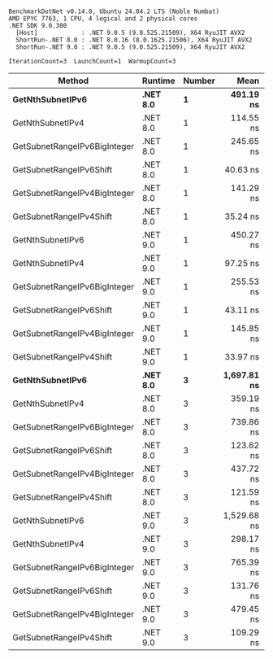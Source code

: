 ```

BenchmarkDotNet v0.14.0, Ubuntu 24.04.2 LTS (Noble Numbat)
AMD EPYC 7763, 1 CPU, 4 logical and 2 physical cores
.NET SDK 9.0.300
  [Host]            : .NET 9.0.5 (9.0.525.21509), X64 RyuJIT AVX2
  ShortRun-.NET 8.0 : .NET 8.0.16 (8.0.1625.21506), X64 RyuJIT AVX2
  ShortRun-.NET 9.0 : .NET 9.0.5 (9.0.525.21509), X64 RyuJIT AVX2

IterationCount=3  LaunchCount=1  WarmupCount=3  

```
| Method                       | Runtime  | Number | Mean        | Error      | StdDev    | Min         | Max         | Gen0   | Allocated |
|----------------------------- |--------- |------- |------------:|-----------:|----------:|------------:|------------:|-------:|----------:|
| **GetNthSubnetIPv6**             | **.NET 8.0** | **1**      |   **491.19 ns** | **157.786 ns** |  **8.649 ns** |   **482.48 ns** |   **499.78 ns** | **0.0410** |     **696 B** |
| GetNthSubnetIPv4             | .NET 8.0 | 1      |   114.55 ns |   6.743 ns |  0.370 ns |   114.15 ns |   114.88 ns | 0.0095 |     160 B |
| GetSubnetRangeIPv6BigInteger | .NET 8.0 | 1      |   245.65 ns |  52.246 ns |  2.864 ns |   242.38 ns |   247.70 ns | 0.0257 |     432 B |
| GetSubnetRangeIPv6Shift      | .NET 8.0 | 1      |    40.63 ns |  10.126 ns |  0.555 ns |    40.04 ns |    41.14 ns | 0.0095 |     160 B |
| GetSubnetRangeIPv4BigInteger | .NET 8.0 | 1      |   141.29 ns |   7.276 ns |  0.399 ns |   140.84 ns |   141.60 ns | 0.0124 |     208 B |
| GetSubnetRangeIPv4Shift      | .NET 8.0 | 1      |    35.24 ns |  18.188 ns |  0.997 ns |    34.39 ns |    36.33 ns | 0.0105 |     176 B |
| GetNthSubnetIPv6             | .NET 9.0 | 1      |   450.27 ns |  52.801 ns |  2.894 ns |   447.15 ns |   452.87 ns | 0.0381 |     640 B |
| GetNthSubnetIPv4             | .NET 9.0 | 1      |    97.25 ns |  13.043 ns |  0.715 ns |    96.50 ns |    97.92 ns | 0.0095 |     160 B |
| GetSubnetRangeIPv6BigInteger | .NET 9.0 | 1      |   255.53 ns |  14.350 ns |  0.787 ns |   254.67 ns |   256.21 ns | 0.0257 |     432 B |
| GetSubnetRangeIPv6Shift      | .NET 9.0 | 1      |    43.11 ns |  10.957 ns |  0.601 ns |    42.52 ns |    43.72 ns | 0.0095 |     160 B |
| GetSubnetRangeIPv4BigInteger | .NET 9.0 | 1      |   145.85 ns |  23.413 ns |  1.283 ns |   144.37 ns |   146.65 ns | 0.0124 |     208 B |
| GetSubnetRangeIPv4Shift      | .NET 9.0 | 1      |    33.97 ns |  25.667 ns |  1.407 ns |    32.36 ns |    34.97 ns | 0.0105 |     176 B |
| **GetNthSubnetIPv6**             | **.NET 8.0** | **3**      | **1,697.81 ns** | **362.651 ns** | **19.878 ns** | **1,677.74 ns** | **1,717.49 ns** | **0.1278** |    **2168 B** |
| GetNthSubnetIPv4             | .NET 8.0 | 3      |   359.19 ns |  20.370 ns |  1.117 ns |   357.92 ns |   360.01 ns | 0.0286 |     480 B |
| GetSubnetRangeIPv6BigInteger | .NET 8.0 | 3      |   739.86 ns | 245.136 ns | 13.437 ns |   728.44 ns |   754.67 ns | 0.0772 |    1296 B |
| GetSubnetRangeIPv6Shift      | .NET 8.0 | 3      |   123.62 ns |  70.882 ns |  3.885 ns |   119.40 ns |   127.06 ns | 0.0286 |     480 B |
| GetSubnetRangeIPv4BigInteger | .NET 8.0 | 3      |   437.72 ns | 120.669 ns |  6.614 ns |   430.09 ns |   441.86 ns | 0.0372 |     624 B |
| GetSubnetRangeIPv4Shift      | .NET 8.0 | 3      |   121.59 ns |  60.573 ns |  3.320 ns |   117.78 ns |   123.87 ns | 0.0315 |     528 B |
| GetNthSubnetIPv6             | .NET 9.0 | 3      | 1,529.68 ns | 214.654 ns | 11.766 ns | 1,516.11 ns | 1,536.97 ns | 0.1183 |    2000 B |
| GetNthSubnetIPv4             | .NET 9.0 | 3      |   298.17 ns |  63.793 ns |  3.497 ns |   294.79 ns |   301.77 ns | 0.0286 |     480 B |
| GetSubnetRangeIPv6BigInteger | .NET 9.0 | 3      |   765.39 ns |  51.028 ns |  2.797 ns |   762.16 ns |   767.13 ns | 0.0772 |    1296 B |
| GetSubnetRangeIPv6Shift      | .NET 9.0 | 3      |   131.76 ns |  36.486 ns |  2.000 ns |   130.03 ns |   133.95 ns | 0.0286 |     480 B |
| GetSubnetRangeIPv4BigInteger | .NET 9.0 | 3      |   479.45 ns | 141.146 ns |  7.737 ns |   470.64 ns |   485.12 ns | 0.0372 |     624 B |
| GetSubnetRangeIPv4Shift      | .NET 9.0 | 3      |   109.29 ns |  30.067 ns |  1.648 ns |   107.68 ns |   110.97 ns | 0.0315 |     528 B |
